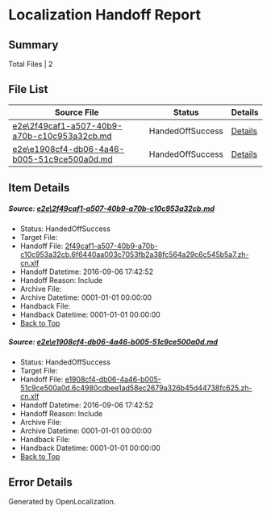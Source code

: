 # <a name='report-top'></a> Localization Handoff Report

## Summary
 Total Files | 2

## File List
 Source File | Status | Details 
 ----------- | ------ | ------- 
 [e2e\2f49caf1-a507-40b9-a70b-c10c953a32cb.md](https://github.com/OpenLocalizationTestOrg/ol-test0/blob/824bf6f6dadb364a8acebf46dee0bc2bd507f6a2/e2e/2f49caf1-a507-40b9-a70b-c10c953a32cb.md) | HandedOffSuccess | [Details](#977f5ed4fe5ba8fd1f74b141bf95f710d91f8a181)
 [e2e\e1908cf4-db06-4a46-b005-51c9ce500a0d.md](https://github.com/OpenLocalizationTestOrg/ol-test0/blob/824bf6f6dadb364a8acebf46dee0bc2bd507f6a2/e2e/e1908cf4-db06-4a46-b005-51c9ce500a0d.md) | HandedOffSuccess | [Details](#e18a2a305f6bf20e876e265d31123298adcaba972)

## Item Details
##### <a name='977f5ed4fe5ba8fd1f74b141bf95f710d91f8a181'></a> Source: [e2e\2f49caf1-a507-40b9-a70b-c10c953a32cb.md](https://github.com/OpenLocalizationTestOrg/ol-test0/blob/824bf6f6dadb364a8acebf46dee0bc2bd507f6a2/e2e/2f49caf1-a507-40b9-a70b-c10c953a32cb.md)
* Status: HandedOffSuccess
* Target File: 
* Handoff File: [2f49caf1-a507-40b9-a70b-c10c953a32cb.6f6440aa003c7053fb2a38fc564a29c6c545b5a7.zh-cn.xlf](https://github.com/OpenLocalizationTestOrg/ol-test0-handoff/blob/77bb1b81be548e3dda712f27db11f64e705998c3/ol-handoff/OpenLocalizationTestOrg/ol-test0-zhcn/ci/ht/2f49caf1-a507-40b9-a70b-c10c953a32cb.6f6440aa003c7053fb2a38fc564a29c6c545b5a7.zh-cn.xlf)
* Handoff Datetime: 2016-09-06 17:42:52
* Handoff Reason: Include
* Archive File: 
* Archive Datetime: 0001-01-01 00:00:00
* Handback File: 
* Handback Datetime: 0001-01-01 00:00:00
* [Back to Top](#report-top)

##### <a name='e18a2a305f6bf20e876e265d31123298adcaba972'></a> Source: [e2e\e1908cf4-db06-4a46-b005-51c9ce500a0d.md](https://github.com/OpenLocalizationTestOrg/ol-test0/blob/824bf6f6dadb364a8acebf46dee0bc2bd507f6a2/e2e/e1908cf4-db06-4a46-b005-51c9ce500a0d.md)
* Status: HandedOffSuccess
* Target File: 
* Handoff File: [e1908cf4-db06-4a46-b005-51c9ce500a0d.6c4980cdbee1ad58ec2679a326b45d44738fc625.zh-cn.xlf](https://github.com/OpenLocalizationTestOrg/ol-test0-handoff/blob/77bb1b81be548e3dda712f27db11f64e705998c3/ol-handoff/OpenLocalizationTestOrg/ol-test0-zhcn/ci/ht/e1908cf4-db06-4a46-b005-51c9ce500a0d.6c4980cdbee1ad58ec2679a326b45d44738fc625.zh-cn.xlf)
* Handoff Datetime: 2016-09-06 17:42:52
* Handoff Reason: Include
* Archive File: 
* Archive Datetime: 0001-01-01 00:00:00
* Handback File: 
* Handback Datetime: 0001-01-01 00:00:00
* [Back to Top](#report-top)


## Error Details

Generated by OpenLocalization.
